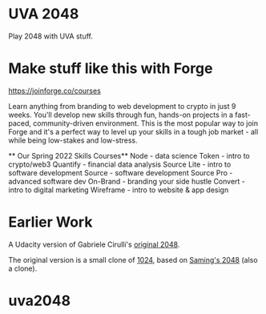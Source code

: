 # UVA 2048

Play 2048 with UVA stuff.

# Make stuff like this with Forge

https://joinforge.co/courses

Learn anything from branding to web development to crypto in just 9 weeks. You'll develop new skills through fun, hands-on projects in a fast-paced, community-driven environment. This is the most popular way to join Forge and it's a perfect way to level up your skills in a tough job market - all while being low-stakes and low-stress.

** Our Spring 2022 Skills Courses**
Node - data science
Token - intro to crypto/web3
Quantify - financial data analysis
Source Lite - intro to software development
Source - software development
Source Pro - advanced software dev
On-Brand - branding your side hustle
Convert - intro to digital marketing
Wireframe - intro to website & app design

# Earlier Work

A Udacity version of Gabriele Cirulli's [original 2048](http://gabrielecirulli.github.io/2048/).

The original version is a small clone of [1024](https://play.google.com/store/apps/details?id=com.veewo.a1024), based on [Saming's 2048](http://saming.fr/p/2048/) (also a clone).
# uva2048
